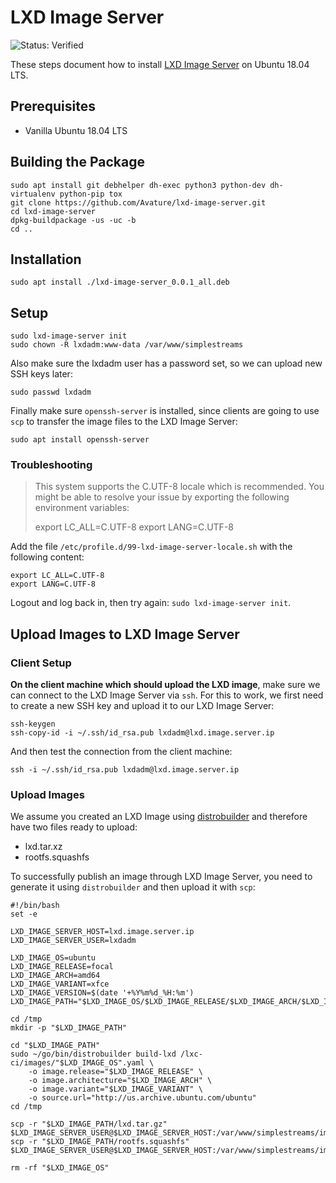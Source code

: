 # LXD Image Server

![Status: Verified](https://img.shields.io/badge/status-verified-58c633)

These steps document how to install [LXD Image Server](https://github.com/Avature/lxd-image-server) on Ubuntu 18.04 LTS.

## Prerequisites

- Vanilla Ubuntu 18.04 LTS

## Building the Package

```
sudo apt install git debhelper dh-exec python3 python-dev dh-virtualenv python-pip tox
git clone https://github.com/Avature/lxd-image-server.git
cd lxd-image-server
dpkg-buildpackage -us -uc -b
cd ..
```

## Installation

```
sudo apt install ./lxd-image-server_0.0.1_all.deb
```

## Setup

```
sudo lxd-image-server init
sudo chown -R lxdadm:www-data /var/www/simplestreams
```

Also make sure the lxdadm user has a password set, so we can upload new SSH keys later:

```
sudo passwd lxdadm
```

Finally make sure `openssh-server` is installed, since clients are going to use `scp` to transfer the image files to the LXD Image Server:

```
sudo apt install openssh-server
```

### Troubleshooting

> This system supports the C.UTF-8 locale which is recommended. You might be able to resolve your issue by exporting the following environment variables:
>
>    export LC_ALL=C.UTF-8
>    export LANG=C.UTF-8

Add the file `/etc/profile.d/99-lxd-image-server-locale.sh` with the following content:

```
export LC_ALL=C.UTF-8
export LANG=C.UTF-8
```

Logout and log back in, then try again: `sudo lxd-image-server init`.

## Upload Images to LXD Image Server

### Client Setup

**On the client machine which should upload the LXD image**, make sure we can connect to the LXD Image Server via `ssh`.
For this to work, we first need to create a new SSH key and upload it to our LXD Image Server:

```
ssh-keygen
ssh-copy-id -i ~/.ssh/id_rsa.pub lxdadm@lxd.image.server.ip
```

And then test the connection from the client machine:

```
ssh -i ~/.ssh/id_rsa.pub lxdadm@lxd.image.server.ip
```

### Upload Images

We assume you created an LXD Image using [distrobuilder](https://github.com/lxc/distrobuilder) and therefore have two files ready to upload:

- lxd.tar.xz
- rootfs.squashfs

To successfully publish an image through LXD Image Server, you need to generate it using `distrobuilder` and then upload it with `scp`:

```
#!/bin/bash
set -e

LXD_IMAGE_SERVER_HOST=lxd.image.server.ip
LXD_IMAGE_SERVER_USER=lxdadm

LXD_IMAGE_OS=ubuntu
LXD_IMAGE_RELEASE=focal
LXD_IMAGE_ARCH=amd64
LXD_IMAGE_VARIANT=xfce
LXD_IMAGE_VERSION=$(date '+%Y%m%d_%H:%m')
LXD_IMAGE_PATH="$LXD_IMAGE_OS/$LXD_IMAGE_RELEASE/$LXD_IMAGE_ARCH/$LXD_IMAGE_VARIANT/$LXD_IMAGE_VERSION"

cd /tmp
mkdir -p "$LXD_IMAGE_PATH"

cd "$LXD_IMAGE_PATH"
sudo ~/go/bin/distrobuilder build-lxd /lxc-ci/images/"$LXD_IMAGE_OS".yaml \
    -o image.release="$LXD_IMAGE_RELEASE" \
    -o image.architecture="$LXD_IMAGE_ARCH" \
    -o image.variant="$LXD_IMAGE_VARIANT" \
    -o source.url="http://us.archive.ubuntu.com/ubuntu"
cd /tmp

scp -r "$LXD_IMAGE_PATH/lxd.tar.gz" $LXD_IMAGE_SERVER_USER@$LXD_IMAGE_SERVER_HOST:/var/www/simplestreams/images/
scp -r "$LXD_IMAGE_PATH/rootfs.squashfs" $LXD_IMAGE_SERVER_USER@$LXD_IMAGE_SERVER_HOST:/var/www/simplestreams/images/

rm -rf "$LXD_IMAGE_OS"
```